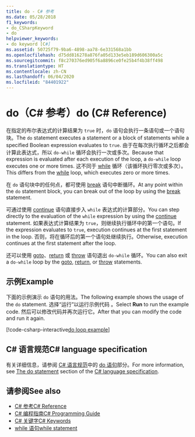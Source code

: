 ```yaml
---
title: do - C# 参考
ms.date: 05/28/2018
f1_keywords:
- do_CSharpKeyword
- do
helpviewer_keywords:
- do keyword [C#]
ms.assetid: 50725f79-9ba6-4898-aa78-6e331568a1bb
ms.openlocfilehash: d75dd816278a876fa05d133e5eb189d606300a5c
ms.sourcegitcommit: f8c270376ed905f6a8896ce0fe25b4f4b38ff498
ms.translationtype: HT
ms.contentlocale: zh-CN
ms.lasthandoff: 06/04/2020
ms.locfileid: "84401922"
---
```

# <a name="do-c-reference"></a><span data-ttu-id="ca9c1-102">do（C# 参考）</span><span class="sxs-lookup"><span data-stu-id="ca9c1-102">do (C# Reference)</span></span>

<span data-ttu-id="ca9c1-103">在指定的布尔表达式的计算结果为 `true` 时，`do` 语句会执行一条语句或一个语句块。</span><span class="sxs-lookup"><span data-stu-id="ca9c1-103">The `do` statement executes a statement or a block of statements while a specified Boolean expression evaluates to `true`.</span></span> <span data-ttu-id="ca9c1-104">由于在每次执行循环之后都会计算此表达式，所以 `do-while` 循环会执行一次或多次。</span><span class="sxs-lookup"><span data-stu-id="ca9c1-104">Because that expression is evaluated after each execution of the loop, a `do-while` loop executes one or more times.</span></span> <span data-ttu-id="ca9c1-105">这不同于 [while](while.md) 循环（该循环执行零次或多次）。</span><span class="sxs-lookup"><span data-stu-id="ca9c1-105">This differs from the [while](while.md) loop, which executes zero or more times.</span></span>

<span data-ttu-id="ca9c1-106">在 `do` 语句块中的任何点，都可使用 [break](break.md) 语句中断循环。</span><span class="sxs-lookup"><span data-stu-id="ca9c1-106">At any point within the `do` statement block, you can break out of the loop by using the [break](break.md) statement.</span></span>

<span data-ttu-id="ca9c1-107">可通过使用 [continue](continue.md) 语句直接步入 `while` 表达式的计算部分。</span><span class="sxs-lookup"><span data-stu-id="ca9c1-107">You can step directly to the evaluation of the `while` expression by using the [continue](continue.md) statement.</span></span> <span data-ttu-id="ca9c1-108">如果表达式计算结果为 `true`，则继续执行循环中的第一个语句。</span><span class="sxs-lookup"><span data-stu-id="ca9c1-108">If the expression evaluates to `true`, execution continues at the first statement in the loop.</span></span> <span data-ttu-id="ca9c1-109">否则，将在循环后的第一个语句处继续执行。</span><span class="sxs-lookup"><span data-stu-id="ca9c1-109">Otherwise, execution continues at the first statement after the loop.</span></span>

<span data-ttu-id="ca9c1-110">还可以使用 [goto](goto.md)、[return](return.md) 或 [throw](throw.md) 语句退出 `do-while` 循环。</span><span class="sxs-lookup"><span data-stu-id="ca9c1-110">You can also exit a `do-while` loop by the [goto](goto.md), [return](return.md), or [throw](throw.md) statements.</span></span>

## <a name="example"></a><span data-ttu-id="ca9c1-111">示例</span><span class="sxs-lookup"><span data-stu-id="ca9c1-111">Example</span></span>

<span data-ttu-id="ca9c1-112">下面的示例演示 `do` 语句的用法。</span><span class="sxs-lookup"><span data-stu-id="ca9c1-112">The following example shows the usage of the `do` statement.</span></span> <span data-ttu-id="ca9c1-113">选择“运行”以运行示例代码  。</span><span class="sxs-lookup"><span data-stu-id="ca9c1-113">Select **Run** to run the example code.</span></span> <span data-ttu-id="ca9c1-114">然后可以修改代码并再次运行它。</span><span class="sxs-lookup"><span data-stu-id="ca9c1-114">After that you can modify the code and run it again.</span></span>

[!code-csharp-interactive[do loop example](snippets/IterationKeywordsExamples.cs#4)]

## <a name="c-language-specification"></a><span data-ttu-id="ca9c1-115">C# 语言规范</span><span class="sxs-lookup"><span data-stu-id="ca9c1-115">C# language specification</span></span>

<span data-ttu-id="ca9c1-116">有关详细信息，请参阅 [C# 语言规范](/dotnet/csharp/language-reference/language-specification/introduction)中的 [do 语句](~/_csharplang/spec/statements.md#the-do-statement)部分。</span><span class="sxs-lookup"><span data-stu-id="ca9c1-116">For more information, see [The do statement](~/_csharplang/spec/statements.md#the-do-statement) section of the [C# language specification](/dotnet/csharp/language-reference/language-specification/introduction).</span></span>

## <a name="see-also"></a><span data-ttu-id="ca9c1-117">请参阅</span><span class="sxs-lookup"><span data-stu-id="ca9c1-117">See also</span></span>

- [<span data-ttu-id="ca9c1-118">C# 参考</span><span class="sxs-lookup"><span data-stu-id="ca9c1-118">C# Reference</span></span>](../index.md)
- [<span data-ttu-id="ca9c1-119">C# 编程指南</span><span class="sxs-lookup"><span data-stu-id="ca9c1-119">C# Programming Guide</span></span>](../../programming-guide/index.md)
- [<span data-ttu-id="ca9c1-120">C# 关键字</span><span class="sxs-lookup"><span data-stu-id="ca9c1-120">C# Keywords</span></span>](index.md)
- [<span data-ttu-id="ca9c1-121">while 语句</span><span class="sxs-lookup"><span data-stu-id="ca9c1-121">while statement</span></span>](while.md)

